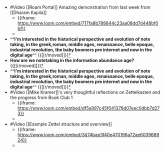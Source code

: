 - #Video [[Roam Portal]] Amazing demonstration from last week from [[Dharam Kapila]]
    - {{iframe: https://www.loom.com/embed/717fa8b788844c23aa08dd7d448bf0bf}}
    - 
- ^^**I'm interested in the historical perspective and evolution of note taking, in the greek,roman, middle ages, renaissance, belle epoque, industrial revolution, the baby boomers pre internet and now in the digital age**^^ {{[[r/moved]]}}[*](((JZa0zOgRo)))
- **How are we notetaking in the information abundance age?** {{[[r/moved]]}}[*](((gaoi11DNq)))
- ^^**I'm interested in the historical perspective and evolution of note taking, in the greek,roman, middle ages, renaissance, belle epoque, industrial revolution, the baby boomers pre internet and now in the digital age**^^ {{[[r/moved]]}}[*](((JZa0zOgRo)))
- #Video [[Mike Kramer]]'s very thoughtful reflections on Zettelkasten and the progress from Book Club 1
    - {{iframe: https://www.loom.com/embed/df5a997c45f041378d07eec0dbb7d273}}
    - 
- #Video [[Example Zettel structure and overview]] 
    - {{iframe: https://www.loom.com/embed/3d74bae3f40e470196a72ae603968924}}
    - 

